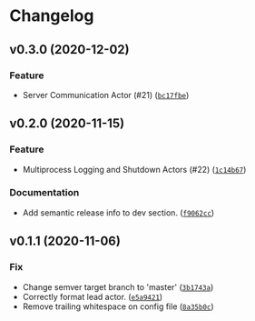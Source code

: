 # Changelog

<!--next-version-placeholder-->

## v0.3.0 (2020-12-02)
### Feature
* Server Communication Actor (#21) ([`bc17fbe`](https://github.com/Bellboy-Capstone/System/commit/bc17fbeff3d313274610daced6bee08c96d38383))

## v0.2.0 (2020-11-15)
### Feature
* Multiprocess Logging and Shutdown Actors (#22) ([`1c14b67`](https://github.com/Bellboy-Capstone/System/commit/1c14b67254bd1b88600c40a98a3c9b824bf1f61a))

### Documentation
* Add semantic release info to dev section. ([`f9062cc`](https://github.com/Bellboy-Capstone/System/commit/f9062ccd6f6fef93aa93f81baab9d2de644cc805))

## v0.1.1 (2020-11-06)
### Fix
* Change semver target branch to 'master' ([`3b1743a`](https://github.com/Bellboy-Capstone/System/commit/3b1743aba0b41e6172e6f868a9eee458a410af4a))
* Correctly format lead actor. ([`e5a9421`](https://github.com/Bellboy-Capstone/System/commit/e5a94217ddd7a805e7c30c32a6898f2134785f4e))
* Remove trailing whitespace on config file ([`8a35b0c`](https://github.com/Bellboy-Capstone/System/commit/8a35b0c3786e70ed641e7dd093d20c0b59ffc9c3))
